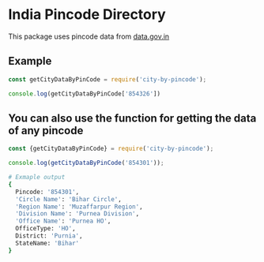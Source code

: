 # India Pincode Directory

This package uses pincode data from [data.gov.in](https://www.data.gov.in/catalog/all-india-pincode-directory)

## Example

```js
const getCityDataByPinCode = require('city-by-pincode');

console.log(getCityDataByPinCode['854326'])
```
## You can also use the function for getting the data of any pincode

```js
const {getCityDataByPinCode} = require('city-by-pincode');

console.log(getCityDataByPinCode('854301'));
```

```bash
# Exmaple output
{
  Pincode: '854301',
  'Circle Name': 'Bihar Circle',
  'Region Name': 'Muzaffarpur Region',
  'Division Name': 'Purnea Division',
  'Office Name': 'Purnea HO',
  OfficeType: 'HO',
  District: 'Purnia',
  StateName: 'Bihar'
}
```
